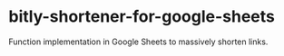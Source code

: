 # bitly-shortener-for-google-sheets
 Function implementation in Google Sheets to massively shorten links.
